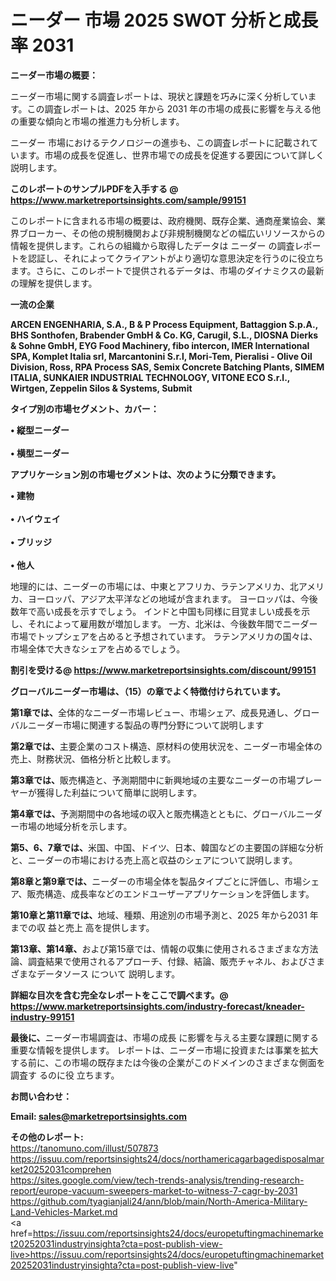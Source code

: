 # ニーダー 市場 2025 SWOT 分析と成長率 2031

<strong><b>ニーダー市場の概要：</b></strong>

ニーダー市場に関する調査レポートは、現状と課題を巧みに深く分析しています。この調査レポートは、2025 年から 2031 年の市場の成長に影響を与える他の重要な傾向と市場の推進力も分析します。

ニーダー 市場におけるテクノロジーの進歩も、この調査レポートに記載されています。市場の成長を促進し、世界市場での成長を促進する要因について詳しく説明します。

<strong>このレポートのサンプルPDFを入手する @ <a href=https://www.marketreportsinsights.com/sample/99151>https://www.marketreportsinsights.com/sample/99151</a></strong>

このレポートに含まれる市場の概要は、政府機関、既存企業、通商産業協会、業界ブローカー、その他の規制機関および非規制機関などの幅広いリソースからの情報を提供します。これらの組織から取得したデータは ニーダー の調査レポートを認証し、それによってクライアントがより適切な意思決定を行うのに役立ちます。さらに、このレポートで提供されるデータは、市場のダイナミクスの最新の理解を提供します。

<strong>一流の企業</strong>

<strong><b>ARCEN ENGENHARIA, S.A., B & P Process Equipment, Battaggion S.p.A., BHS Sonthofen, Brabender GmbH & Co. KG, Carugil, S.L., DIOSNA Dierks & Sohne GmbH, EYG Food Machinery, fibo intercon, IMER International SPA, Komplet Italia srl, Marcantonini S.r.l, Mori-Tem, Pieralisi - Olive Oil Division, Ross, RPA Process SAS, Semix Concrete Batching Plants, SIMEM ITALIA, SUNKAIER INDUSTRIAL TECHNOLOGY, VITONE ECO S.r.l., Wirtgen, Zeppelin Silos & Systems, Submit</b></strong>

<strong><b>タイプ別の市場セグメント、カバー：</b></strong>

<strong>• 縦型ニーダー<br><br>• 横型ニーダー</strong>

<strong><b>アプリケーション別の市場セグメントは、次のように分類できます。</b></strong>

<strong>• 建物<br><br>• ハイウェイ<br><br>• ブリッジ<br><br>• 他人</strong>

 地理的には、ニーダーの市場には、中東とアフリカ、ラテンアメリカ、北アメリカ、ヨーロッパ、アジア太平洋などの地域が含まれます。 ヨーロッパは、今後数年で高い成長を示すでしょう。 インドと中国も同様に目覚ましい成長を示し、それによって雇用数が増加します。 一方、北米は、今後数年間でニーダー市場でトップシェアを占めると予想されています。 ラテンアメリカの国々は、市場全体で大きなシェアを占めるでしょう。

<strong>割引を受ける@ <a href=https://www.marketreportsinsights.com/discount/99151>https://www.marketreportsinsights.com/discount/99151</a></strong>

<strong><b>グローバルニーダー市場は、（15）の章でよく特徴付けられています。</b></strong>

<strong><b>第</b></strong><strong><b>1章では、</b></strong>全体的なニーダー市場レビュー、市場シェア、成長見通し、グローバルニーダー市場に関連する製品の専門分野について説明します

<strong><b>第2章では、</b></strong>主要企業のコスト構造、原材料の使用状況を、ニーダー市場全体の売上、財務状況、価格分析と比較します。

<strong><b>第3章では、</b></strong>販売構造と、予測期間中に新興地域の主要なニーダーの市場プレーヤーが獲得した利益について簡単に説明します。

<strong><b>第4章では、</b></strong>予測期間中の各地域の収入と販売構造とともに、グローバルニーダー市場の地域分析を示します。

<strong><b>第5、6、7章では、</b></strong>米国、中国、ドイツ、日本、韓国などの主要国の詳細な分析と、ニーダーの市場における売上高と収益のシェアについて説明します。

<strong><b>第8章と第9章では、</b></strong>ニーダーの市場全体を製品タイプごとに評価し、市場シェア、販売構造、成長率などのエンドユーザーアプリケーションを評価します。

<strong><b>第10章と第11章では、</b></strong>地域、種類、用途別の市場予測と、2025 年から2031 年までの収 益と売上 高を提供します。

<strong><b>第13章、第14章、</b></strong>および第15章では、情報の収集に使用されるさまざまな方法論、調査結果で使用されるアプローチ、付録、結論、販売チャネル、およびさまざまなデータソース について 説明します。

<strong>詳細な目次を含む完全なレポートをここで調べます。@ <a href=https://www.marketreportsinsights.com/industry-forecast/kneader-industry-99151>https://www.marketreportsinsights.com/industry-forecast/kneader-industry-99151</a></strong>

<strong><b>最後に、</b></strong>ニーダー市場調査は、市場の成長 に影響を</a>与える主要な課題に関する重要な情報を提供します。 レポートは、ニーダー市場に投資または事業を拡大する前に、この市場の既存または今後の企業がこのドメインのさまざまな側面を調査す るのに役 立ちます。

<strong><b>お問い合わせ：</b></strong>

<strong>Email: </strong><a href=mailto:sales@marketreportsinsights.com><strong>sales@marketreportsinsights.com</strong></a>

<strong>その他のレポート:</strong>
<br>
<a href=https://tanomuno.com/illust/507873>https://tanomuno.com/illust/507873</a>
<br>
<a href=https://issuu.com/reportsinsights24/docs/northamericagarbagedisposalmarket20252031comprehen>https://issuu.com/reportsinsights24/docs/northamericagarbagedisposalmarket20252031comprehen</a>
<br>
<a href=https://sites.google.com/view/tech-trends-analysis/trending-research-report/europe-vacuum-sweepers-market-to-witness-7-cagr-by-2031>https://sites.google.com/view/tech-trends-analysis/trending-research-report/europe-vacuum-sweepers-market-to-witness-7-cagr-by-2031</a>
<br>
<a href=https://github.com/tyagianjali24/ann/blob/main/North-America-Military-Land-Vehicles-Market.md>https://github.com/tyagianjali24/ann/blob/main/North-America-Military-Land-Vehicles-Market.md</a>
<br>
<a href=https://issuu.com/reportsinsights24/docs/europetuftingmachinemarket20252031industryinsighta?cta=post-publish-view-live>https://issuu.com/reportsinsights24/docs/europetuftingmachinemarket20252031industryinsighta?cta=post-publish-view-live</a>"
